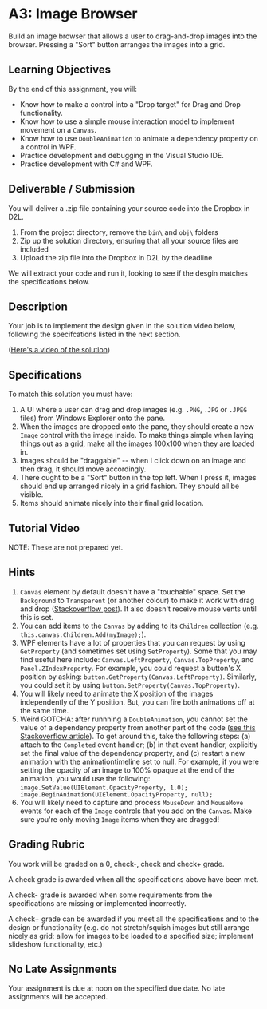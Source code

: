 # A3: Image Browser

Build an image browser that allows a user to drag-and-drop images into the browser. Pressing a "Sort" button arranges the images into a grid.

## Learning Objectives

By the end of this assignment, you will:

* Know how to make a control into a "Drop target" for Drag and Drop functionality.
* Know how to use a simple mouse interaction model to implement movement on a `Canvas`.
* Know how to use `DoubleAnimation` to animate a dependency property on a control in WPF.
* Practice development and debugging in the Visual Studio IDE.
* Practice development with C# and WPF.

## Deliverable / Submission

You will deliver a .zip file containing your source code into the Dropbox in D2L.

1. From the project directory, remove the `bin\` and `obj\` folders
2. Zip up the solution directory, ensuring that all your source files are included
3. Upload the zip file into the Dropbox in D2L by the deadline

We will extract your code and run it, looking to see if the desgin matches the specifications below.

## Description

Your job is to implement the design given in the solution video below, following the specifcations listed in the next section. 

([Here's a video of the solution](http://hcitang.org/uploads/Teaching/481-A3-solution.webm))

## Specifications

To match this solution you must have:

1. A UI where a user can drag and drop images (e.g. `.PNG`, `.JPG` or `.JPEG` files) from Windows Explorer onto the pane.
2. When the images are dropped onto the pane, they should create a new `Image` control with the image inside. To make things simple when laying things out as a grid, make all the images 100x100 when they are loaded in.
3. Images should be "draggable" -- when I click down on an image and then drag, it should move accordingly.
4. There ought to be a "Sort" button in the top left. When I press it, images should end up arranged nicely in a grid fashion. They should all be visible.
5. Items should animate nicely into their final grid location.

## Tutorial Video

NOTE: These are not prepared yet.

<!-- ([Tutorial 3 video]()) -->

## Hints

1. `Canvas` element by default doesn't have a "touchable" space. Set the `Background` to `Transparent` (or another colour) to make it work with drag and drop ([Stackoverflow post](https://stackoverflow.com/questions/7762957/why-doesnt-wpf-canvas-alow-drop)). It also doesn't receive mouse vents until this is set.
2. You can add items to the `Canvas` by adding to its `Children` collection (e.g. `this.canvas.Children.Add(myImage);`).
3. WPF elements have a lot of properties that you can request by using `GetProperty` (and sometimes set using `SetProperty`). Some that you may find useful here include: `Canvas.LeftProperty`, `Canvas.TopProperty`, and `Panel.ZIndexProperty`. For example, you could request a button's X position by asking: `button.GetProperty(Canvas.LeftProperty)`. Similarly, you could set it by using `button.SetProperty(Canvas.TopProperty)`.
4. You will likely need to animate the X position of the images independently of the Y position. But, you can fire both animations off at the same time.
5. Weird GOTCHA: after runnning a `DoubleAnimation`, you cannot set the value of a dependency property from another part of the code ([see this Stackoverflow article](https://stackoverflow.com/questions/960322/in-wpf-after-doubleanimation-uielement-property-cannot-be-changed)). To get around this, take the following steps: (a) attach to the `Completed` event handler; (b) in that event handler, explicitly set the final value of the dependency property, and (c) restart a new animation with the animationtimeline set to null. For example, if you were setting the opacity of an image to 100% opaque at the end of the animation, you would use the following: `image.SetValue(UIElement.OpacityProperty, 1.0); image.BeginAnimation(UIElement.OpacityProperty, null);`
6. You will likely need to capture and process `MouseDown` and `MouseMove` events for each of the `Image` controls that you add on the `Canvas`. Make sure you're only moving `Image` items when they are dragged!

## Grading Rubric

You work will be graded on a 0, check-, check and check+ grade. 

A check grade is awarded when all the specifications above have been met. 

A check- grade is awarded when some requirements from the specifications are missing or implemented incorrectly. 

A check+ grade can be awarded if you meet all the specifications and to the design or functionality (e.g. do not stretch/squish images but still arrange nicely as grid; allow for images to be loaded to a specified size; implement slideshow functionality, etc.)

## No Late Assignments

Your assignment is due at noon on the specified due date. No late assignments will be accepted.

